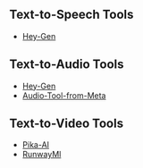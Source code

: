 ## Text-to-Speech Tools

- [Hey-Gen]()

## Text-to-Audio Tools

- [Hey-Gen]()
- [Audio-Tool-from-Meta]()


## Text-to-Video Tools 

- [Pika-AI]()
- [RunwayMl]()